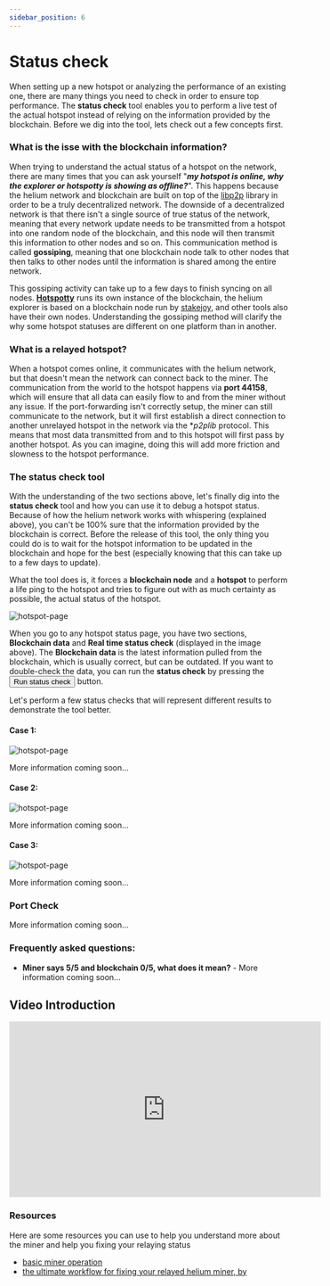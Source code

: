 ```yaml
---
sidebar_position: 6
---
```


# Status check

When setting up a new hotspot or analyzing the performance of an existing one, there are many things you need to check in order to ensure top performance. The **status check** tool enables you to perform a live test of the actual hotspot instead of relying on the information provided by the blockchain. Before we dig into the tool, lets check out a few concepts first.

### What is the isse with the blockchain information?

When trying to understand the actual status of a hotspot on the network, there are many times that you can ask yourself "***my hotspot is online, why the explorer or hotspotty is showing as offline?***". This happens because the helium network and blockchain are built on top of the  [libp2p](https://libp2p.io/) library in order to be a truly decentralized network. The downside of a decentralized network is that there isn't a single source of true status of the network, meaning that every network update needs to be transmitted from a hotspot into one random node of the blockchain, and this node will then transmit this information to other nodes and so on. This communication method is called **gossiping**, meaning that one blockchain node talk to other nodes that then talks to other nodes until the information is shared among the entire network.

This gossiping activity can take up to a few days to finish syncing on all nodes. **[Hotspotty](https://hotspotty.net)** runs its own instance of the blockchain, the helium explorer is based on a blockchain node run by [stakejoy](https://stakejoy.com/), and other tools also have their own nodes. Understanding the gossiping method will clarify the why some hotspot statuses are different on one platform than in another.

### What is a relayed hotspot?

When a hotspot comes online, it communicates with the helium network, but that doesn't mean the network can connect back to the miner. The communication from the world to the hotspot happens via **port 44158**, which will ensure that all data can easily flow to and from the miner without any issue. If the port-forwarding isn't correctly setup, the miner can still communicate to the network, but it will first establish a direct connection to another unrelayed hotspot in the network via the **p2plib* protocol. This means that most data transmitted from and to this hotspot will first pass by another hotspot. As you can imagine, doing this will add more friction and slowness to the hotspot performance.


### The status check tool

With the understanding of the two sections above, let's finally dig into the **status check** tool and how you can use it to debug a hotspot status. Because of how the helium network works with whispering (explained above), you can't be 100% sure that the information provided by the blockchain is correct. Before the release of this tool, the only thing you could do is to wait for the hotspot information to be updated in the blockchain and hope for the best (especially knowing that this can take up to a few days to update).

What the tool does is, it forces a **blockchain node** and a **hotspot** to perform a life ping to the hotspot and tries to figure out with as much certainty as possible, the actual status of the hotspot.

![hotspot-page](/img/expand-the-network/status-check-01.png)

When you go to any hotspot status page, you have two sections, **Blockchain data** and **Real time status check** (displayed in the image above). The **Blockchain data** is the latest information pulled from the blockchain, which is usually correct, but can be outdated. If you want to double-check the data, you can run the **status check** by pressing the <button class="hotspotty-button">Run status check</button> button. 

Let's perform a few status checks that will represent different results to demonstrate the tool better.

#### Case 1:
![hotspot-page](/img/expand-the-network/status-check-02.png)

More information coming soon...

#### Case 2:
![hotspot-page](/img/expand-the-network/status-check-04.png)

More information coming soon...

#### Case 3:
![hotspot-page](/img/expand-the-network/status-check-03.png)

More information coming soon...

### Port Check

More information coming soon...

### Frequently asked questions:
* **Miner says 5/5 and blockchain 0/5, what does it mean?** - More information coming soon...

## Video Introduction

<div class="videoWrapper">
    <iframe width="560" height="315" src="https://www.youtube.com/embed/0ETAK0Osz2Q" title="YouTube video player" frameborder="0" allow="accelerometer; autoplay; clipboard-write; encrypted-media; gyroscope; picture-in-picture" allowfullscreen></iframe>
</div>

### Resources

Here are some resources you can use to help you understand more about the miner and help you fixing your relaying status

* [basic miner operation](https://docs.helium.com/mine-hnt/full-hotspots/become-a-maker/basic-miner-operation/)
* [the ultimate workflow for fixing your relayed helium miner, by ](https://gristleking.com/the-ultimate-workflow-for-fixing-your-relayed-helium-miner/)
